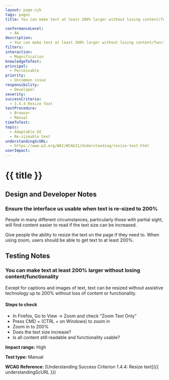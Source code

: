 ```yaml
---
layout: page.njk
tags: pages
title: You can make text at least 200% larger without losing content/functionality

conformanceLevel:
  - AA
description:
  - You can make text at least 200% larger without losing content/functionality
filters:
interaction:
  - Magnification
knowledgeToTest:
principal:
  - Perceivable
priority:
  - Uncommon issue
responsibility:
  - Developer
severity:
successCriteria:
  - 1.4.4 Resize Text
testProcedure:
  - Browser
  - Manual
timeToTest:
topic:
  - Adaptable UI
  - Re-sizeable text
understandingScURL:
  - https://www.w3.org/WAI/WCAG21/Understanding/resize-text.html
userImpact:
---
```


# {{ title }}

## Design and Developer Notes

### Ensure the interface us usable when text is re-sized to 200%

People in many different circumstances, particularly those with partial sight, will find content easier to read if the text size can be increased.

Give people the ability to resize the text on the page if they need to. When using zoom, users should be able to get text to at least 200%.

## Testing Notes

### You can make text at least 200% larger without losing content/functionality

Except for captions and images of text, text can be resized without assistive technology up to 200% without loss of content or functionality.

#### Steps to check

- In Firefox, Go to View -> Zoom and check “Zoom Text Only”
- Press CMD + (CTRL + on Windows) to zoom in
- Zoom in to 200%
- Does the text size increase?
- Is all content still readable and functionality usable?

**Impact range:** High

**Test type:** Manual

**WCAG Reference:** [Understanding Success Criterion 1.4.4: Resize text]({{ understandingScURL }})
